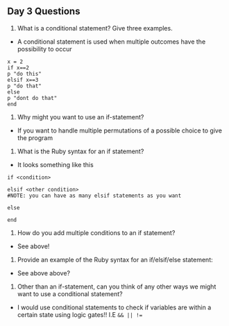 ## Day 3 Questions

1. What is a conditional statement? Give three examples.
 - A conditional statement is used when multiple outcomes have the possibility to occur

 ```
 x = 2
 if x==2
 p "do this"
 elsif x==3
 p "do that"
 else
 p "dont do that"
 end
 ```

1. Why might you want to use an if-statement?
 - If you want to handle multiple permutations of a possible choice to give the program

1. What is the Ruby syntax for an if statement?
 - It looks something like this
 ```
 if <condition>

 elsif <other condition>
#NOTE: you can have as many elsif statements as you want

else

 end
 ```

1. How do you add multiple conditions to an if statement?
 - See above!

1. Provide an example of the Ruby syntax for an if/elsif/else statement:
- See above above?

1. Other than an if-statement, can you think of any other ways we might want to use a conditional statement?
 - I would use conditional statements to check if variables are within a certain state using logic gates!! I.E `&& || !=`
